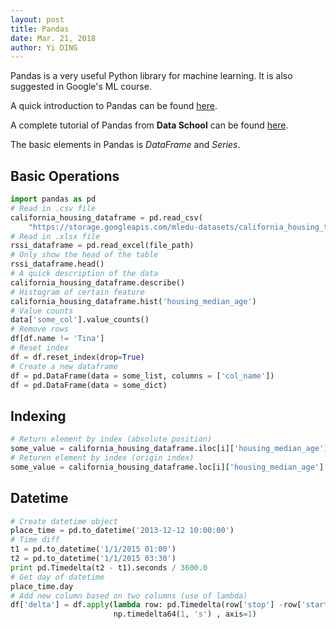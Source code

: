 ```yaml
---
layout: post
title: Pandas
date: Mar. 21, 2018
author: Yi DING
---
```


Pandas is a very useful Python library for machine learning. It is also suggested in Google's ML course.

A quick introduction to Pandas can be found [here](https://colab.research.google.com/notebooks/mlcc/intro_to_pandas.ipynb?hl=en#scrollTo=av6RYOraVG1V).

A complete tutorial of Pandas from **Data School** can be  found [here](http://www.dataschool.io/easier-data-analysis-with-pandas/).

The basic elements in Pandas is *DataFrame* and *Series*.

## Basic Operations

``` python
import pandas as pd
# Read in .csv file
california_housing_dataframe = pd.read_csv(
    "https://storage.googleapis.com/mledu-datasets/california_housing_train.csv", sep=",")
# Read in .xlsx file
rssi_dataframe = pd.read_excel(file_path)
# Only show the head of the table
rssi_dataframe.head()
# A quick description of the data
california_housing_dataframe.describe()
# Histogram of certain feature
california_housing_dataframe.hist('housing_median_age')
# Value counts
data['some_col'].value_counts()
# Remove rows
df[df.name != 'Tina']
# Reset index
df = df.reset_index(drop=True)
# Create a new dataframe
df = pd.DataFrame(data = some_list, columns = ['col_name'])
df = pd.DataFrame(data = some_dict)
```

## Indexing
``` python
# Return element by index (absolute position)
some_value = california_housing_dataframe.iloc[i]['housing_median_age']
# Returen element by index (origin index)
some_value = california_housing_dataframe.loc[i]['housing_median_age']
```

## Datetime

```python
# Create datetime object
place_time = pd.to_datetime('2013-12-12 10:00:00')
# Time diff
t1 = pd.to_datetime('1/1/2015 01:00')
t2 = pd.to_datetime('1/1/2015 03:30')
print pd.Timedelta(t2 - t1).seconds / 3600.0
# Get day of datetime
place_time.day
# Add new column based on two columns (use of lambda)
df['delta'] = df.apply(lambda row: pd.Timedelta(row['stop'] -row['start']) /
                       np.timedelta64(1, 's') , axis=1)
```

